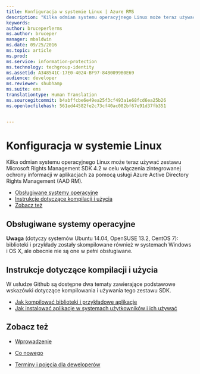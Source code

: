 ```yaml
---
title: Konfiguracja w systemie Linux | Azure RMS
description: "Kilka odmian systemu operacyjnego Linux może teraz używać zestawu Microsoft Rights Management SDK 4.2."
keywords: 
author: bruceperlerms
ms.author: bruceper
manager: mbaldwin
ms.date: 09/25/2016
ms.topic: article
ms.prod: 
ms.service: information-protection
ms.technology: techgroup-identity
ms.assetid: A348541C-17E0-4024-BF97-84B0099B0E69
audience: developer
ms.reviewer: shubhamp
ms.suite: ems
translationtype: Human Translation
ms.sourcegitcommit: b4abffcbe6e49ea25f3cf493a1e68fcd6ea25b26
ms.openlocfilehash: 561ed44582fe2c73cf40ac082bf67e91d37fb351


---
```


# <a name="linux-setup"></a>Konfiguracja w systemie Linux


Kilka odmian systemu operacyjnego Linux może teraz używać zestawu Microsoft Rights Management SDK 4.2 w celu włączenia zintegrowanej ochrony informacji w aplikacjach za pomocą usługi Azure Active Directory Rights Management (AAD RM).

-   [Obsługiwane systemy operacyjne](#supported-operating-systems)
-   [Instrukcje dotyczące kompilacji i użycia](#how-to-build-and-use)
-   [Zobacz też](#see-also)

## <a name="supported-operating-systems"></a>Obsługiwane systemy operacyjne


**Uwaga** (dotyczy systemów Ubuntu 14.04, OpenSUSE 13.2, CentOS 7): biblioteki i przykłady zostały skompilowane również w systemach Windows i OS X, ale obecnie nie są one w pełni obsługiwane.

 

## <a name="how-to-build-and-use"></a>Instrukcje dotyczące kompilacji i użycia

W usłudze Github są dostępne dwa tematy zawierające podstawowe wskazówki dotyczące kompilowania i używania tego zestawu SDK.

-   [Jak kompilować biblioteki i przykładowe aplikacje](https://github.com/AzureAD/rms-sdk-for-cpp/blob/master/docs/how_to_build_it.md)
-   [Jak instalować aplikacje w systemach użytkowników i ich używać](https://github.com/AzureAD/rms-sdk-for-cpp/blob/master/docs/how_to_use_it.md)

## <a name="see-also"></a>Zobacz też

* [Wprowadzenie](get-started.md)

* [Co nowego](release-notes.md)

* [Terminy i pojęcia dla deweloperów](core-concepts.md)

 

 






<!--HONumber=Nov16_HO1-->


